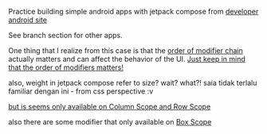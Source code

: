 Practice building simple android apps with jetpack compose from [developer android site](https://developer.android.com/courses/pathways/android-basics-compose-unit-1-pathway-3)

See branch section for other apps.

One thing that I realize from this case is that the [order of modifier chain](https://developer.android.com/jetpack/compose/modifiers#weight-in-row-and-column:~:text=Their%20ordering%20matters) actually matters and can affect the behavior of the UI.
[Just keep in mind that the order of modifiers matters!](https://developer.android.com/jetpack/compose/modifiers#best_practices_for_reusing_modifiers:~:text=Just%20keep%20in%20mind%20that%20the%20order%20of%20modifiers%20matters!)

also, weight in jetpack compose refer to size? wait? what?! saia tidak terlalu familiar dengan ini - from css perspective :v

[but is seems only available on Column Scope and Row Scope](https://developer.android.com/jetpack/compose/modifiers#weight-in-row-and-column:~:text=Modifier%20that%20is%20only%20available%20in)

also there are some modifier that only available on [Box Scope](https://developer.android.com/jetpack/compose/modifiers#scope-safety:~:text=is%20only%20available%20in%20BoxScope.)